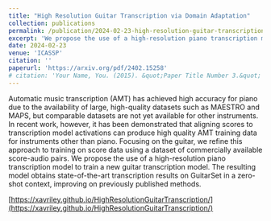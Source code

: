 ```yaml
---
title: "High Resolution Guitar Transcription via Domain Adaptation"
collection: publications
permalink: /publication/2024-02-23-high-resolution-guitar-transcription-via-domain-adaptation
excerpt: 'We propose the use of a high-resolution piano transcription model to train a new guitar transcription model. The resulting model obtains state-of-the-art transcription results on GuitarSet in a zero-shot context, improving on previously published methods.'
date: 2024-02-23
venue: 'ICASSP'
citation: ''
paperurl: 'https://arxiv.org/pdf/2402.15258'
# citation: 'Your Name, You. (2015). &quot;Paper Title Number 3.&quot; <i>Journal 1</i>. 1(3).'
---
```


Automatic music transcription (AMT) has achieved high accuracy for piano due to the availability of large, high-quality datasets such as MAESTRO and MAPS, but comparable datasets are not yet available for other instruments. In recent work, however, it has been demonstrated that aligning scores to transcription model activations can produce high quality AMT training data for instruments other than piano. Focusing on the guitar, we refine this approach to training on score data using a dataset of commercially available score-audio pairs. We propose the use of a high-resolution piano transcription model to train a new guitar transcription model. The resulting model obtains state-of-the-art transcription results on GuitarSet in a zero-shot context, improving on previously published methods.

[https://xavriley.github.io/HighResolutionGuitarTranscription/](https://xavriley.github.io/HighResolutionGuitarTranscription/)